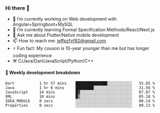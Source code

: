 ### Hi there 👋

- 🔭 I’m currently working on Web development with Angular+Springboot+MySQL
- 🌱 I’m currently learning Formal Specification Methods/React/Next.js
- 💬 Ask me about Flutter/Native mobile development
- 📫 How to reach me: jeffpzfyf82@gmail.com
- ⚡ Fun fact: My couson is 10-year younger than me but has longer coding experience
- ⚒️ C/Java/Dart/JavaScript/Python/C++


#### 📝 Weekly development breakdown

<!--START_SECTION:waka-->

```text
Dart           1 hr 57 mins    ██████████████░░░░░░░░░░░   55.85 %
Java           1 hr 6 mins     ████████░░░░░░░░░░░░░░░░░   31.56 %
JavaScript     14 mins         █▓░░░░░░░░░░░░░░░░░░░░░░░   07.07 %
XML            10 mins         █▒░░░░░░░░░░░░░░░░░░░░░░░   05.18 %
IDEA_MODULE    0 secs          ░░░░░░░░░░░░░░░░░░░░░░░░░   00.14 %
Properties     0 secs          ░░░░░░░░░░░░░░░░░░░░░░░░░   00.13 %
```

<!--END_SECTION:waka-->

